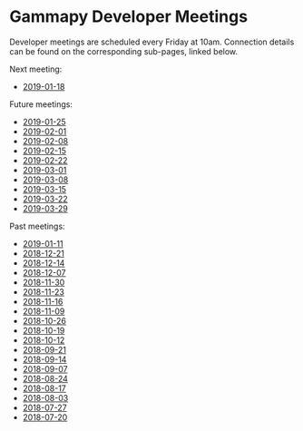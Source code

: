 # Gammapy Developer Meetings

Developer meetings are scheduled every Friday at 10am. Connection
details can be found on the corresponding sub-pages, linked below.

Next meeting:
* [2019-01-18](2019/2019-01-18/README.md)

Future meetings:
* [2019-01-25](2019/2019-01-25/README.md)
* [2019-02-01](2019/2019-02-01/README.md)
* [2019-02-08](2019/2019-02-08/README.md)
* [2019-02-15](2019/2019-02-15/README.md)
* [2019-02-22](2019/2019-02-22/README.md)
* [2019-03-01](2019/2019-03-01/README.md)
* [2019-03-08](2019/2019-03-08/README.md)
* [2019-03-15](2019/2019-03-15/README.md)
* [2019-03-22](2019/2019-03-22/README.md)
* [2019-03-29](2019/2019-03-29/README.md)

Past meetings:
* [2019-01-11](2019/2019-01-11/README.md)
* [2018-12-21](2018/2018-12-21/README.md)
* [2018-12-14](2018/2018-12-14/README.md)
* [2018-12-07](2018/2018-12-07/README.md)
* [2018-11-30](2018/2018-11-30/README.md)
* [2018-11-23](2018/2018-11-23/README.md)
* [2018-11-16](2018/2018-11-16/README.md)
* [2018-11-09](2018/2018-11-09/README.md)
* [2018-10-26](2018/2018-10-26/README.md)
* [2018-10-19](2018/2018-10-19/README.md)
* [2018-10-12](2018/2018-10-12/README.md)
* [2018-09-21](2018/2018-09-21/README.md)
* [2018-09-14](2018/2018-09-14/README.md)
* [2018-09-07](2018/2018-09-07/README.md)
* [2018-08-24](2018/2018-08-24/README.md)
* [2018-08-17](2018/2018-08-17/README.md)
* [2018-08-03](2018/2018-08-03/README.md)
* [2018-07-27](2018/2018-07-27/README.md)
* [2018-07-20](2018/2018-07-20/README.md)
